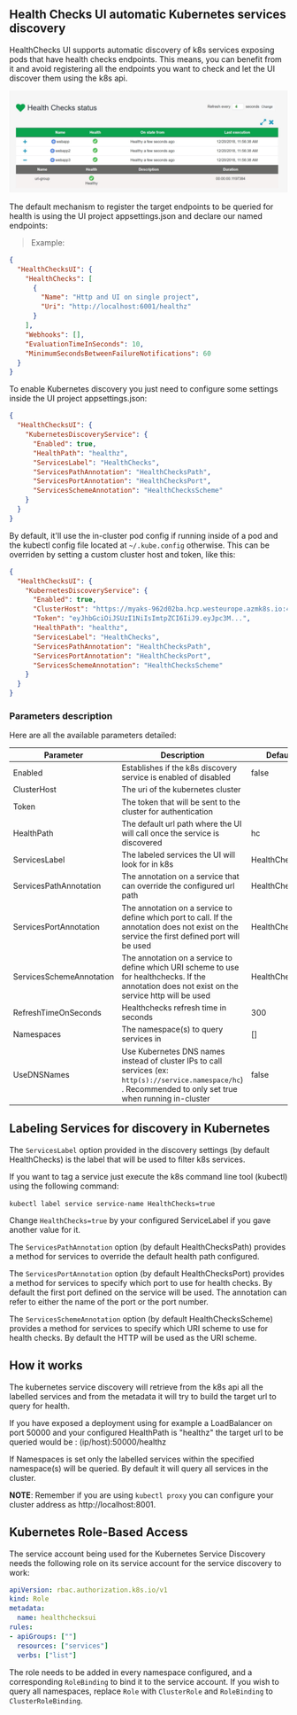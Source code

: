 ## Health Checks UI automatic Kubernetes services discovery

HealthChecks UI supports automatic discovery of k8s services exposing pods that have health checks endpoints. This means, you can benefit from it and avoid registering all the endpoints you want to check and let the UI discover them using the k8s api.

![k8s-discovery](./images/k8s-discovery-service.png)

The default mechanism to register the target endpoints to be queried for health is using the UI project appsettings.json and declare our named endpoints:

>Example:

```json
{
  "HealthChecksUI": {
    "HealthChecks": [
      {
        "Name": "Http and UI on single project",
        "Uri": "http://localhost:6001/healthz"
      }
    ],
    "Webhooks": [],
    "EvaluationTimeInSeconds": 10,
    "MinimumSecondsBetweenFailureNotifications": 60
  }
}
```


To enable Kubernetes discovery you just need to configure some settings inside the UI project appsettings.json:

```json
{
  "HealthChecksUI": {
    "KubernetesDiscoveryService": {
      "Enabled": true,
      "HealthPath": "healthz",
      "ServicesLabel": "HealthChecks",
      "ServicesPathAnnotation": "HealthChecksPath",
      "ServicesPortAnnotation": "HealthChecksPort",
      "ServicesSchemeAnnotation": "HealthChecksScheme"
    }
  }
}
```

By default, it'll use the in-cluster pod config if running inside of a pod and the kubectl config file located at `~/.kube.config` otherwise. This can be overriden by setting a custom cluster host and token, like this:

```json
{
  "HealthChecksUI": {
    "KubernetesDiscoveryService": {
      "Enabled": true,
      "ClusterHost": "https://myaks-962d02ba.hcp.westeurope.azmk8s.io:443",
      "Token": "eyJhbGciOiJSUzI1NiIsImtpZCI6IiJ9.eyJpc3M...",
      "HealthPath": "healthz",
      "ServicesLabel": "HealthChecks",
      "ServicesPathAnnotation": "HealthChecksPath",
      "ServicesPortAnnotation": "HealthChecksPort",
      "ServicesSchemeAnnotation": "HealthChecksScheme"
    }
  }
}
```

### Parameters description

Here are all the available parameters detailed:

| Parameter                | Description                                                                                                                                                    | Default Value      |
| ------------------------ | -------------------------------------------------------------------------------------------------------------------------------------------------------------- | ------------------ |
| Enabled                  | Establishes if the k8s discovery service is enabled of disabled                                                                                                | false              |
| ClusterHost              | The uri of the kubernetes cluster                                                                                                                              |                    |
| Token                    | The token that will be sent to the cluster for authentication                                                                                                  |                    |
| HealthPath               | The default url path where the UI will call once the service is discovered                                                                                     | hc                 |
| ServicesLabel            | The labeled services the UI will look for in k8s                                                                                                               | HealthChecks       |
| ServicesPathAnnotation   | The annotation on a service that can override the configured url path                                                                                          | HealthChecksPath   |
| ServicesPortAnnotation   | The annotation on a service to define which port to call. If the annotation does not exist on the service the first defined port will be used                  | HealthChecksPort   |
| ServicesSchemeAnnotation | The annotation on a service to define which URI scheme to use for healthchecks. If the annotation does not exist on the service http will be used              | HealthChecksScheme |
| RefreshTimeOnSeconds     | Healthchecks refresh time in seconds                                                                                                                           | 300                |
| Namespaces               | The namespace(s) to query services in                                                                                                                          | []                 |
| UseDNSNames              | Use Kubernetes DNS names instead of cluster IPs to call services (ex: `http(s)://service.namespace/hc`) . Recommended to only set true when running in-cluster | false              |

## Labeling Services for discovery in Kubernetes

The `ServicesLabel` option provided in the discovery settings (by default HealthChecks) is the label that will be used to filter k8s services.

If you want to tag a service just execute the k8s command line tool (kubectl) using the following command:

`kubectl label service service-name HealthChecks=true`

Change `HealthChecks=true` by your configured ServiceLabel if you gave another value for it.

The `ServicesPathAnnotation` option (by default HealthChecksPath) provides a method for services to override the default health path configured.

The `ServicesPortAnnotation` option (by default HealthChecksPort) provides a method for services to specify which port to use for health checks. By default the first port defined on the service will be used. The annotation can refer to either the name of the port or the port number.

The `ServicesSchemeAnnotation` option (by default HealthChecksScheme) provides a method for services to specify which URI scheme to use for health checks. By default the HTTP will be used as the URI scheme.

## How it works

The kubernetes service discovery will retrieve from the k8s api all the labelled services and from the metadata it will try to build the target url to query for health.

If you have exposed a deployment using for example a LoadBalancer on port 50000 and your configured HealthPath is "healthz" the target url to be queried would be : (ip/host):50000/healthz

If Namespaces is set only the labelled services within the specified namespace(s) will be queried. By default it will query all services in the cluster.

**NOTE**: Remember if you are using `kubectl proxy` you can configure your cluster address as http://localhost:8001.

## Kubernetes Role-Based Access

The service account being used for the Kubernetes Service Discovery needs the following role on its service account for the service discovery to work:

``` yaml
apiVersion: rbac.authorization.k8s.io/v1
kind: Role
metadata:
  name: healthchecksui
rules:
- apiGroups: [""]
  resources: ["services"]
  verbs: ["list"]
```

The role needs to be added in every namespace configured, and a corresponding `RoleBinding` to bind it to the service account. If you wish to query all namespaces, replace `Role` with `ClusterRole` and `RoleBinding` to `ClusterRoleBinding`.